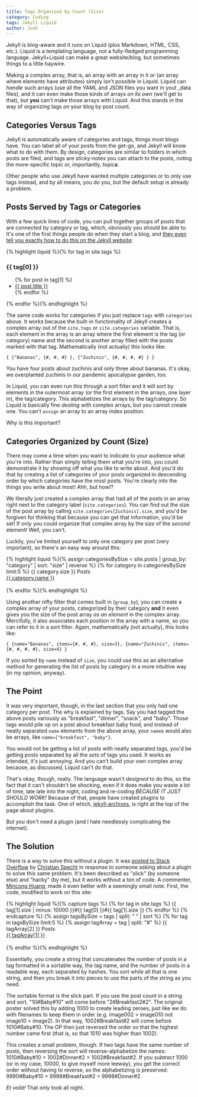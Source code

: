 ```yaml
---
title: Tags Organized by Count (Size)
category: Coding
tags: Jekyll Liquid
author: Josh
---
```


Jekyll is blog-aware and it runs on Liquid (plus Markdown, HTML, CSS, etc.). Liquid is a templating language, not a fully-fledged programming language. Jekyll+Liquid can make a great website/blog, but sometimes things to a little haywire.

Making a complex array, that is, an array with an array in it or (an array where elements have attributes) simply isn't possible in Liquid. Liquid can *handle* such arrays (use all the YAML and JSON files you want in yout \_data files), and it can even make those kinds of arrays *on its own* (we'll get to that), but **you** can't make those arrays with Liquid. And this stands in the way of organizing tags on your blog by post count.

## Categories Versus Tags

Jekyll is automatically aware of categories and tags, things most blogs have. You can label all of your posts from the get-go, and Jekyll will know what to do with them. By design, categories are similar to folders in which posts are filed, and tags are sticky-notes you can attach to the posts, noting the more-specific topic or, importantly, topic***s***.

Other people who use Jekyll have wanted multiple categories or to only use tags instead, and by all means, you do you, but the default setup is already a problem.

## Posts Served by Tags or Categories

With a few quick lines of code, you can pull together groups of posts that are connected by category or tag, which, obviously you should be able to. It's one of the first things people do when they start a blog, and [they even tell you exactly how to do this on the Jekyll website](https://jekyllrb.com/docs/posts/#tags-and-categories):

{% highlight liquid %}{% for tag in site.tags %}
  <h3>{{ tag[0] }}</h3>
  <ul>
    {% for post in tag[1] %}
      <li><a href="{{ post.url }}">{{ post.title }}</a></li>
    {% endfor %}
  </ul>
{% endfor %}{% endhighlight %}

The same code works for categories if you just replace `tags` with `categories` above. It works because the built-in functionality of Jekyll creates a complex array out of the `site.tags` or `site.categories` variable. That is, each element in the array is an array where the first element is the tag (or category) name and the second is another array filled with the posts marked with that tag. Mathematically (not actually) this looks like:

```
{ {"Bananas", {#, #, #} }, {"Zuchinis", {#, #, #, #} } }
```

You have four posts about zuchinis and only three about bananas. It's okay, we overplanted zuchinis in our pandemic apocalypse garden, too.

In Liquid, you can even run this through a sort filter and it will sort by elements in the outermost array (or the first element in the arrays, one layer in), the tag/category. This alphabetizes the arrays by the tag/category. So Liquid is basically fine *dealing with* complex arrays, but you cannot create one. You can't `assign` an array to an array index position.

Why is this important?

## Categories Organized by Count (Size)

There may come a time when you want to indicate to your audience what you're into. Rather than simply telling them what you're into, you could demonstrate it by showing off what you like to write about. And you'd do that by creating a list of categories of your posts organized in descending order by which categories have the most posts. You're clearly into the things you write about most! Ahh, but how!?

We literally just created a complex array that had all of the posts in an array right next to the category label (`site.categories`). You can find out the size of the post array by calling `site.categories[Zuchinis].size`, and you'd be forgiven for thinking that because you can get that information, you'd be set! If only you could organize that complex array by the *size* of the *second* element! Well, you can't.

Luckily, you've limited yourself to only one category per post (very important), so there's an easy way around this:

{% highlight liquid %}{% assign categoriesBySize = site.posts | group_by: "category" | sort: "size" | reverse %}
{% for category in categoriesBySize limit:5 %}
  <span class="smaller">{{ category.size }} Posts</span><br />
  <a href="{{ site.baseurl }}/blog/category/{{ category.name | slugify }}">{{ category.name }}</a><br /><br />
{% endfor %}{% endhighlight %}

Using another nifty filter that comes built in (`group_by`), you can create a complex array of your posts, categorized by their category **and** it even gives you the size of the post array *as an element* in the complex array. Mercifully, it also associates each position in the array with a name, so you can refer to it in a sort filter. Again, mathematically (not actually), this looks like:

```
{ {name="Bananas", items={#, #, #}, size=3}, {name="Zuchinis", items={#, #, #, #}, size=4} }
```

If you sorted by `name` instead of `size`, you could use this as an alternative method for generating the list of posts by category in a more intuitive way (in my opinion, anyway).

## The Point

It was very important, though, in the last section that you only had one category per post. The why is explained by tags. Say you had tagged the above posts variously as "breakfast", "dinner", "snack", and "baby". Those tags would pile up on a post about breakfast baby food, and instead of neatly separated `name` elements from the above array, your `name`s would also be arrays, like `name={"breakfast", "baby"}`.

You would not be getting a list of posts with neatly separated tags, you'd be getting posts separated by all the *sets* of tags you used. It works as intended, it's just annoying. And you can't build your own complex array because, as discussed, Liquid can't do that.

That's okay, though, really. The language wasn't *designed* to do this, so the fact that it can't shouldn't be shocking, even if it does make you waste a lot of time, late late into the night, coding and re-coding *BECAUSE IT JUST SHOULD WORK!* Because of that, people have created plugins to accomplish the task. One of which, [jekyll-archives](https://jekyllrb.com/docs/plugins/your-first-plugin/), is right at the top of the page about plugins.

But you don't need a plugin (and I hate needlessly complicating the internet).

## The Solution

There is a way to solve this without a plugin. It was [posted to Stack Overflow](https://stackoverflow.com/questions/24700749/how-do-you-sort-site-tags-by-post-count-in-jekyll#answer-24744306) by [Christian Specht](https://stackoverflow.com/users/6884/christian-specht) in response to someone asking about a plugin to solve this same problem. It's been described as "slick" (by someone else) and "hacky" (by me), but it works without a ton of code. A commenter, [Mincong Huang](https://stackoverflow.com/users/4381330/mincong-huang), made it even better with a seemingly small note. First, the code, modified to work on this site:

{% highlight liquid %}{% capture tags %}
  {% for tag in site.tags %}
    {{ tag[1].size | minus: 10000 }}#{{ tag[0] }}#{{ tag[1].size }}
  {% endfor %}
{% endcapture %}
{% assign tagsBySize = tags | split: " " | sort %}
{% for tag in tagsBySize limit:5 %}
  {% assign tagArray = tag | split: "#" %}
  <span class="smaller">{{ tagArray[2] }} Posts</span><br />
  <a href="{{ site.baseurl }}/blog/tag/{{ tagArray[1] | slugify }}">{{ tagArray[1] }}</a><br /><br />
{% endfor %}{% endhighlight %}

Essentially, you create a string that concatenates the number of posts in a tag formatted in a sortable way, the tag name, and the number of posts in a readable way, each separated by hashes. You sort while all that is one string, and then you break it into pieces to use the parts of the string as you need.

The sortable format is the slick part. If you use the post count in a string and sort, "10\#Baby\#10" will come before "2\#Breakfast2\#2". The original poster solved this by adding 1000 to create leading zeroes, just like we do with filenames to keep them in order (e.g. image002 &gt; image010 not image10 &gt; image2). In that way, 1002\#Breakfast\#2 will come before 1010\#Baby\#10. The OP then just reversed the order so that the highest number came first (that is, so that 1010 was higher than 1002).

This creates a small problem, though. If two tags have the same number of posts, then reversing the sort will reverse-alphabetize the names: 1010\#Baby\#10 &gt; 1002\#Dinner\#2 &gt; 1002\#Breakfast\#2. If you *subtract* 1000 (or in my case, 10000, to give myself more leeway), you get the correct order without having to reverse, so the alphabetizing is preserved: 9990\#Baby\#10 &gt; 9998\#Breakfast\#2 &gt; 9998\#Dinner\#2.

*Et voil&#0224;!* That only took all night.
